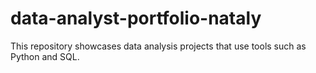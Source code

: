 # data-analyst-portfolio-nataly
This repository showcases data analysis projects that use tools such as Python and SQL.
